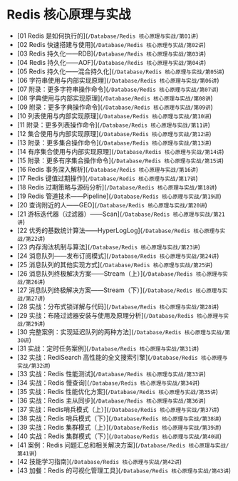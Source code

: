 # Redis 核心原理与实战

- \[01 Redis 是如何执行的\](`/Database/Redis 核心原理与实战/第01讲`)
- \[02 Redis 快速搭建与使用\](`/Database/Redis 核心原理与实战/第02讲`)
- \[03 Redis 持久化——RDB\](`/Database/Redis 核心原理与实战/第03讲`)
- \[04 Redis 持久化——AOF\](`/Database/Redis 核心原理与实战/第04讲`)
- \[05 Redis 持久化——混合持久化\](`/Database/Redis 核心原理与实战/第05讲`)
- \[06 字符串使用与内部实现原理\](`/Database/Redis 核心原理与实战/第06讲`)
- \[07 附录：更多字符串操作命令\](`/Database/Redis 核心原理与实战/第07讲`)
- \[08 字典使用与内部实现原理\](`/Database/Redis 核心原理与实战/第08讲`)
- \[09 附录：更多字典操作命令\](`/Database/Redis 核心原理与实战/第09讲`)
- \[10 列表使用与内部实现原理\](`/Database/Redis 核心原理与实战/第10讲`)
- \[11 附录：更多列表操作命令\](`/Database/Redis 核心原理与实战/第11讲`)
- \[12 集合使用与内部实现原理\](`/Database/Redis 核心原理与实战/第12讲`)
- \[13 附录：更多集合操作命令\](`/Database/Redis 核心原理与实战/第13讲`)
- \[14 有序集合使用与内部实现原理\](`/Database/Redis 核心原理与实战/第14讲`)
- \[15 附录：更多有序集合操作命令\](`/Database/Redis 核心原理与实战/第15讲`)
- \[16 Redis 事务深入解析\](`/Database/Redis 核心原理与实战/第16讲`)
- \[17 Redis 键值过期操作\](`/Database/Redis 核心原理与实战/第17讲`)
- \[18 Redis 过期策略与源码分析\](`/Database/Redis 核心原理与实战/第18讲`)
- \[19 Redis 管道技术——Pipeline\](`/Database/Redis 核心原理与实战/第19讲`)
- \[20 查询附近的人——GEO\](`/Database/Redis 核心原理与实战/第20讲`)
- \[21 游标迭代器（过滤器）——Scan\](`/Database/Redis 核心原理与实战/第21讲`)
- \[22 优秀的基数统计算法——HyperLogLog\](`/Database/Redis 核心原理与实战/第22讲`)
- \[23 内存淘汰机制与算法\](`/Database/Redis 核心原理与实战/第23讲`)
- \[24 消息队列——发布订阅模式\](`/Database/Redis 核心原理与实战/第24讲`)
- \[25 消息队列的其他实现方式\](`/Database/Redis 核心原理与实战/第25讲`)
- \[26 消息队列终极解决方案——Stream（上）\](`/Database/Redis 核心原理与实战/第26讲`)
- \[27 消息队列终极解决方案——Stream（下）\](`/Database/Redis 核心原理与实战/第27讲`)
- \[28 实战：分布式锁详解与代码\](`/Database/Redis 核心原理与实战/第28讲`)
- \[29 实战：布隆过滤器安装与使用及原理分析\](`/Database/Redis 核心原理与实战/第29讲`)
- \[30 完整案例：实现延迟队列的两种方法\](`/Database/Redis 核心原理与实战/第30讲`)
- \[31 实战：定时任务案例\](`/Database/Redis 核心原理与实战/第31讲`)
- \[32 实战：RediSearch 高性能的全文搜索引擎\](`/Database/Redis 核心原理与实战/第32讲`)
- \[33 实战：Redis 性能测试\](`/Database/Redis 核心原理与实战/第33讲`)
- \[34 实战：Redis 慢查询\](`/Database/Redis 核心原理与实战/第34讲`)
- \[35 实战：Redis 性能优化方案\](`/Database/Redis 核心原理与实战/第35讲`)
- \[36 实战：Redis 主从同步\](`/Database/Redis 核心原理与实战/第36讲`)
- \[37 实战：Redis哨兵模式（上）\](`/Database/Redis 核心原理与实战/第37讲`)
- \[38 实战：Redis 哨兵模式（下）\](`/Database/Redis 核心原理与实战/第38讲`)
- \[39 实战：Redis 集群模式（上）\](`/Database/Redis 核心原理与实战/第39讲`)
- \[40 实战：Redis 集群模式（下）\](`/Database/Redis 核心原理与实战/第40讲`)
- \[41 案例：Redis 问题汇总和相关解决方案\](`/Database/Redis 核心原理与实战/第41讲`)
- \[42 技能学习指南\](`/Database/Redis 核心原理与实战/第42讲`)
- \[43 加餐：Redis 的可视化管理工具\](`/Database/Redis 核心原理与实战/第43讲`)
